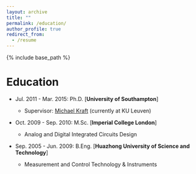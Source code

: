 ```yaml
---
layout: archive
title: ""
permalink: /education/
author_profile: true
redirect_from:
  - /resume
---
```


{% include base_path %}

Education
======

* Jul. 2011 - Mar. 2015: Ph.D. [<b>University of Southampton</b>]
  * Supervisor: [Michael Kraft](https://www.esat.kuleuven.be/mns/mns_people/michael_kraft) (currently at KU Leuven)


* Oct. 2009 - Sep. 2010: M.Sc. [<b>Imperial College London</b>]
  * Analog and Digital Integrated Circuits Design


* Sep. 2005 - Jun. 2009: B.Eng. [<b>Huazhong University of Science and Technology</b>]
  * Measurement and Control Technology & Instruments
